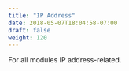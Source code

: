 ```yaml
---
title: "IP Address"
date: 2018-05-07T18:04:58-07:00
draft: false
weight: 120
---
```


For all modules IP address-related.

